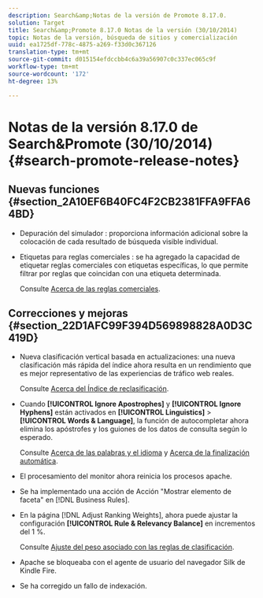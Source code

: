```yaml
---
description: Search&amp;Notas de la versión de Promote 8.17.0.
solution: Target
title: Search&amp;Promote 8.17.0 Notas de la versión (30/10/2014)
topic: Notas de la versión, búsqueda de sitios y comercialización
uuid: ea1725df-778c-4875-a269-f33d0c367126
translation-type: tm+mt
source-git-commit: d015154efdccbb4c6a39a56907c0c337ec065c9f
workflow-type: tm+mt
source-wordcount: '172'
ht-degree: 13%

---
```



# Notas de la versión 8.17.0 de Search&amp;Promote (30/10/2014){#search-promote-release-notes}

## Nuevas funciones {#section_2A10EF6B40FC4F2CB2381FFA9FFA64BD}

* Depuración del simulador : proporciona información adicional sobre la colocación de cada resultado de búsqueda visible individual.
* Etiquetas para reglas comerciales : se ha agregado la capacidad de etiquetar reglas comerciales con etiquetas específicas, lo que permite filtrar por reglas que coincidan con una etiqueta determinada.

   Consulte [Acerca de las reglas comerciales](../c-about-rules-menu/c-about-business-rules.md#concept_2A93D76216754D3D8412CDEA00BD26BD).

## Correcciones y mejoras {#section_22D1AFC99F394D569898828A0D3C419D}

* Nueva clasificación vertical basada en actualizaciones: una nueva clasificación más rápida del índice ahora resulta en un rendimiento que es mejor representativo de las experiencias de tráfico web reales.

   Consulte [Acerca del Índice de reclasificación](../c-about-index-menu/c-about-re-rank-index.md#concept_147B0A9FCD51451787DA898E06F7C692).

* Cuando **[!UICONTROL Ignore Apostrophes]** y **[!UICONTROL Ignore Hyphens]** están activados en **[!UICONTROL Linguistics]** > **[!UICONTROL Words & Language]**, la función de autocompletar ahora elimina los apóstrofes y los guiones de los datos de consulta según lo esperado.

   Consulte [Acerca de las palabras y el idioma](../c-about-linguistics-menu/c-about-words-and-language.md#concept_CEB4B9576F3C4E2EB87B352EEC738D79) y [Acerca de la finalización automática](../c-about-auto-complete.md#concept_093A9CD754864BA79B456FE4BEB64578).

* El procesamiento del monitor ahora reinicia los procesos apache.
* Se ha implementado una acción de Acción &quot;Mostrar elemento de faceta&quot; en [!DNL Business Rules].
* En la página [!DNL Adjust Ranking Weights], ahora puede ajustar la configuración **[!UICONTROL Rule & Relevancy Balance]** en incrementos del 1 %.

   Consulte [Ajuste del peso asociado con las reglas de clasificación](../c-about-rules-menu/c-about-ranking-rules.md#task_3CB6FC92A66F4D99874A42D55825DB64).

* Apache se bloqueaba con el agente de usuario del navegador Silk de Kindle Fire.
* Se ha corregido un fallo de indexación.

